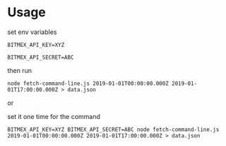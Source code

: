 # Usage
set env variables

`BITMEX_API_KEY=XYZ`

`BITMEX_API_SECRET=ABC`

then run

`node fetch-command-line.js 2019-01-01T00:00:00.000Z 2019-01-01T17:00:00.000Z > data.json`

or

set it one time for the command

`BITMEX_API_KEY=XYZ BITMEX_API_SECRET=ABC node fetch-command-line.js 2019-01-01T00:00:00.000Z 2019-01-01T17:00:00.000Z > data.json`
